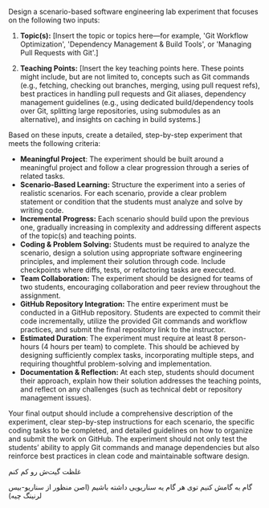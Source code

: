 Design a scenario-based software engineering lab experiment that focuses on the following two inputs:

1. **Topic(s):** [Insert the topic or topics here—for example, 'Git Workflow Optimization', 'Dependency Management & Build Tools', or 'Managing Pull Requests with Git'.]

2. **Teaching Points:** [Insert the key teaching points here. These points might include, but are not limited to, concepts such as Git commands (e.g., fetching, checking out branches, merging, using pull request refs), best practices in handling pull requests and Git aliases, dependency management guidelines (e.g., using dedicated build/dependency tools over Git, splitting large repositories, using submodules as an alternative), and insights on caching in build systems.]

Based on these inputs, create a detailed, step-by-step experiment that meets the following criteria:

- **Meaningful Project**: The experiment should be built around a meaningful project and follow a clear progression through a series of related tasks.
- **Scenario-Based Learning:** Structure the experiment into a series of realistic scenarios. For each scenario, provide a clear problem statement or condition that the students must analyze and solve by writing code.
- **Incremental Progress:** Each scenario should build upon the previous one, gradually increasing in complexity and addressing different aspects of the topic(s) and teaching points.
- **Coding & Problem Solving:** Students must be required to analyze the scenario, design a solution using appropriate software engineering principles, and implement their solution through code. Include checkpoints where diffs, tests, or refactoring tasks are executed.
- **Team Collaboration:** The experiment should be designed for teams of two students, encouraging collaboration and peer review throughout the assignment.
- **GitHub Repository Integration:** The entire experiment must be conducted in a GitHub repository. Students are expected to commit their code incrementally, utilize the provided Git commands and workflow practices, and submit the final repository link to the instructor.
- **Estimated Duration**: The experiment must require at least 8 person-hours (4 hours per team) to complete. This should be achieved by designing sufficiently complex tasks, incorporating multiple steps, and requiring thoughtful problem-solving and implementation.
- **Documentation & Reflection:** At each step, students should document their approach, explain how their solution addresses the teaching points, and reflect on any challenges (such as technical debt or repository management issues).

Your final output should include a comprehensive description of the experiment, clear step-by-step instructions for each scenario, the specific coding tasks to be completed, and detailed guidelines on how to organize and submit the work on GitHub. The experiment should not only test the students’ ability to apply Git commands and manage dependencies but also reinforce best practices in clean code and maintainable software design.


<!-- همچنین می‌خواهم یک آزمایش با موضوع مشخص برای درس آزمایشگاه مهندسی نرم‌افزار بسازم. مخاطب این آزمایش دانشجویان هستند. این آزمایش باید از اصول scenario-based learning تبعیت کند و گام به گام باشد؛ یعنی یک شرایط را توضیح بدهد، سپس دانشجو پاسخ آن شرایط با بدهد، سپس یک شرایط جدید پیش بیاید و دانشجو به آن پاسخ دهد، سپس یک شرایط جدید و ...
نوع پاسخ‌ها باید حل مسئله و کدنویسی باشد؛ یعنی دانشجوها برای پاسخ به سوالات، ابتدا با دانش نرم‌افزاری خود مسئله  را حل کند و سپس کدش را بزنند تا گام به گام آن پروژه را تکمیل کنند.
دانشجویان در قالب تیم های دو نفره کار را انجام میدهند
آزمایش‌ها باید در بستر یک مخزن گیتهاب انجام شوند و در نهایت، لینک مخزن گیتهاب تحویل استاد داده میشود. -->


غلظت گیت‌ش رو کم کنم

گام به گامش کنیم
توی هر گام یه سناریویی داشته باشیم
(اصن منظور از سناریو-بیس لرنینگ چیه)